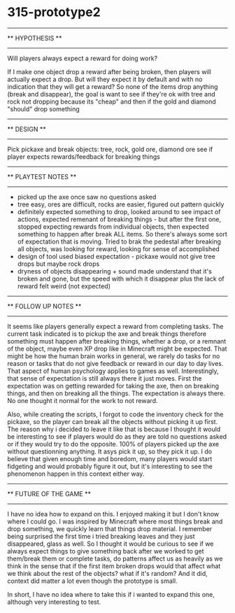 # 315-prototype2

**********************
**    HYPOTHESIS    **
**********************
Will players always expect a reward for doing work?

If I make one object drop a reward after being broken, then players will actually expect a drop. But will they expect it by default and with no indication that they will get a reward?
So none of the items drop anything (break and disappear), the goal is want to see if they're ok with tree and rock not dropping because its "cheap" and then if the gold and diamond "should" drop something




**********************
**      DESIGN      **
**********************
Pick pickaxe and break objects: tree, rock, gold ore, diamond ore
see if player expects rewards/feedback for breaking things




**********************
**  PLAYTEST NOTES  **
**********************
- picked up the axe once saw no questions asked
- tree easy, ores are difficult, rocks are easier, figured out pattern quickly
- definitely expected something to drop, looked around to see impact of actions, expected remenant of breaking things - but after the first one, stopped expecting rewards from individual objects, then expected something to happen after break ALL items. So there's always some sort of expectation that is moving. Tried to brak the pedestal after breaking all objects, was looking for reward, looking for sense of accomplished
- design of tool used biased expectation - pickaxe would not give tree drops but maybe rock drops
- dryness of objects disappearing + sound made understand that it's broken and gone, but the speed with which it disappear plus the lack of reward felt weird (not expected)



***************************
**    FOLLOW UP NOTES    **
***************************
It seems like players generally expect a reward from completing tasks. The current task indicated is to pickup the axe and break things therefore something must happen after breaking things, whether a drop, or a remnant of the object, maybe even XP drop like in Minecraft might be expected. That might be how the human brain works in general, we rarely do tasks for no reason or tasks that do not give feedback or reward in our day to day lives. That aspect of human psychology applies to games as well. Interestingly, that sense of expectation is still always there it just moves. First the expectation was on getting rewarded for taking the axe, then on breaking things, and then on breaking all the things. The expectation is always there. No one thought it normal for the work to not reward.

Also, while creating the scripts, I forgot to code the inventory check for the pickaxe, so the player can break all the objects without picking it up first. The reason why i decided to leave it like that is because I thought it would be interesting to see if players would do as they are told no questions asked or if they would try to do the opposite. 100% of players picked up the axe without questionning anything. It asys pick it up, so they pick it up. I do believe that given enough time and boredom, many players would start fidgeting and would probably figure it out, but it's interesting to see the phenomenon happen in this context either way.



***************************
**  FUTURE OF THE GAME   **
***************************
I have no idea how to expand on this. I enjoyed making it but I don't know where I could go. I was inspired by Minecraft where most things break and drop something, we quickly learn that things drop material. I remember being surprised the first time i tried breaking leaves and they just disappeared, glass as well. So I thought it would be curious to see if we always expect things to give something back after we worked to get them/break them or complete tasks, do patterns affect us as heavily as we think in the sense that if the first item broken drops would that affect what we think about the rest of the objects? what if it's random? And it did, context did matter a lot even though the prototype is small.

In short, I have no idea where to take this if i wanted to expand this one, although very interesting to test.



